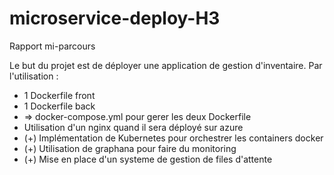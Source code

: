 # microservice-deploy-H3

Rapport mi-parcours

Le but du projet est de déployer une application de gestion d'inventaire. Par l'utilisation :
- 1 Dockerfile front
- 1 Dockerfile back
- => docker-compose.yml pour gerer les deux Dockerfile
- Utilisation d'un nginx quand il sera déployé sur azure
- (+) Implémentation de Kubernetes pour orchestrer les containers docker
- (+) Utilisation de graphana pour faire du monitoring
- (+) Mise en place d'un systeme de gestion de files d'attente

